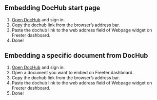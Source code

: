 ## Embedding DocHub start page

1. <a href="{{ curItem.homeUrl|e }}" rel="nofollow" target="_blank">Open DocHub</a> and sign in.
2. Copy the dochub link from the browser’s address bar.
3. Paste the dochub link to the web address field of Webpage widget on Freeter dashboard.
4. Done!

## Embedding a specific document from DocHub

1. <a href="{{ curItem.homeUrl|e }}" rel="nofollow" target="_blank">Open DocHub</a> and sign in.
2. Open a document you want to embed on Freeter dashboard.
3. Copy the dochub link from the browser’s address bar.
4. Paste the dochub link to the web address field of Webpage widget on Freeter dashboard.
5. Done!
